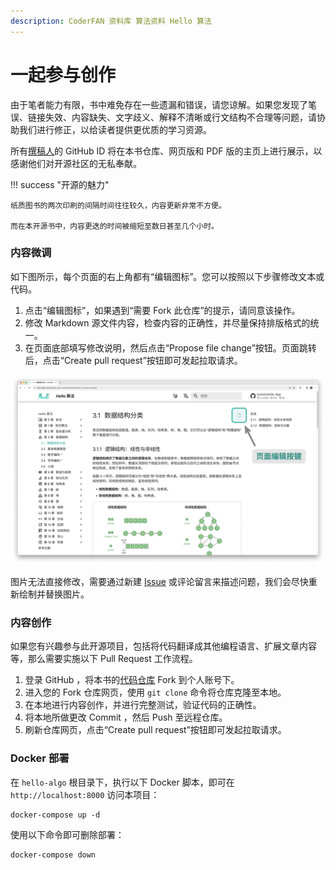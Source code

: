 ```yaml
---
description: CoderFAN 资料库 算法资料 Hello 算法
---
```


# 一起参与创作

由于笔者能力有限，书中难免存在一些遗漏和错误，请您谅解。如果您发现了笔误、链接失效、内容缺失、文字歧义、解释不清晰或行文结构不合理等问题，请协助我们进行修正，以给读者提供更优质的学习资源。

所有[撰稿人](https://github.com/krahets/hello-algo/graphs/contributors)的 GitHub ID 将在本书仓库、网页版和 PDF 版的主页上进行展示，以感谢他们对开源社区的无私奉献。

!!! success "开源的魅力"

    纸质图书的两次印刷的间隔时间往往较久，内容更新非常不方便。
    
    而在本开源书中，内容更迭的时间被缩短至数日甚至几个小时。

### 内容微调

如下图所示，每个页面的右上角都有“编辑图标”。您可以按照以下步骤修改文本或代码。

1. 点击“编辑图标”，如果遇到“需要 Fork 此仓库”的提示，请同意该操作。
2. 修改 Markdown 源文件内容，检查内容的正确性，并尽量保持排版格式的统一。
3. 在页面底部填写修改说明，然后点击“Propose file change”按钮。页面跳转后，点击“Create pull request”按钮即可发起拉取请求。

![页面编辑按键](contribution.assets/edit_markdown.png)

图片无法直接修改，需要通过新建 [Issue](https://github.com/krahets/hello-algo/issues) 或评论留言来描述问题，我们会尽快重新绘制并替换图片。

### 内容创作

如果您有兴趣参与此开源项目，包括将代码翻译成其他编程语言、扩展文章内容等，那么需要实施以下 Pull Request 工作流程。

1. 登录 GitHub ，将本书的[代码仓库](https://github.com/krahets/hello-algo) Fork 到个人账号下。
2. 进入您的 Fork 仓库网页，使用 `git clone` 命令将仓库克隆至本地。
3. 在本地进行内容创作，并进行完整测试，验证代码的正确性。
4. 将本地所做更改 Commit ，然后 Push 至远程仓库。
5. 刷新仓库网页，点击“Create pull request”按钮即可发起拉取请求。

### Docker 部署

在 `hello-algo` 根目录下，执行以下 Docker 脚本，即可在 `http://localhost:8000` 访问本项目：

```shell
docker-compose up -d
```

使用以下命令即可删除部署：

```shell
docker-compose down
```
